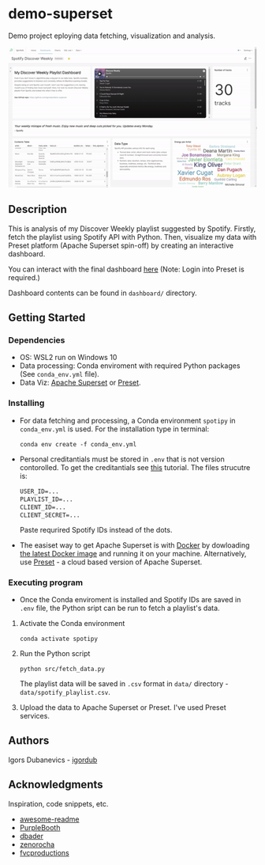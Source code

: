 # demo-superset
Demo project eploying data fetching, visualization and analysis.

![Dashboard Demo](img/preset_demo.gif)

## Description

This is analysis of my Discover Weekly playlist suggested by Spotify.
Firstly, fetch the playlist using Spotify API with Python. Then, visualize my data with Preset platform (Apache Superset spin-off) by creating an interactive dashboard.

You can interact with the final dashboard [here](https://7ca886a3.us2a.app.preset.io:443/r/1) (Note: Login into Preset is required.)

Dashboard contents can be found in `dashboard/` directory.

## Getting Started

### Dependencies

* OS: WSL2 run on Windows 10
* Data processing: Conda enviroment with required Python packages (See `conda_env.yml` file).
* Data Viz: [Apache Superset](https://github.com/apache/superset) or [Preset](https://preset.io/).

### Installing

* For data fetching and processing, a Conda environment `spotipy` in `conda_env.yml` is used. For the installation type in terminal:
    ```
    conda env create -f conda_env.yml
    ```

* Personal creditantials must be stored in `.env` that is not version contorolled. To get the creditantials see [this](https://blog.devgenius.io/explore-your-favorite-music-data-with-spotify-api-2510a635947c) tutorial. The files strucutre is:
    ```
    USER_ID=...
    PLAYLIST_ID=...
    CLIENT_ID=...
    CLIENT_SECRET=...
    ```
    Paste requrired Spotify IDs instead of the dots.

* The easiset way to get Apache Superset is with [Docker](https://docker.com/) by dowloading [the latest Docker image](https://hub.docker.com/r/apache/superset) and running it on your machine. Alternatively, use [Preset](https://preset.io/) - a cloud based version of Apache Superset.


### Executing program

* Once the Conda enviroment is installed and Spotify IDs are saved in `.env` file, the Python sript can be run to fetch a playlist's data.

1. Activate the Conda environment
    ```
    conda activate spotipy
    ```
2. Run the Python script
    ```
    python src/fetch_data.py
    ```
    The playlist data will be saved in `.csv` format in `data/` directory - `data/spotify_playlist.csv`.

3. Upload the data to Apache Superset or Preset. I've used Preset services.

## Authors

Igors Dubanevics - [igordub](https://github.com/igordub)


## Acknowledgments

Inspiration, code snippets, etc.
* [awesome-readme](https://github.com/matiassingers/awesome-readme)
* [PurpleBooth](https://gist.github.com/PurpleBooth/109311bb0361f32d87a2)
* [dbader](https://github.com/dbader/readme-template)
* [zenorocha](https://gist.github.com/zenorocha/4526327)
* [fvcproductions](https://gist.github.com/fvcproductions/1bfc2d4aecb01a834b46)